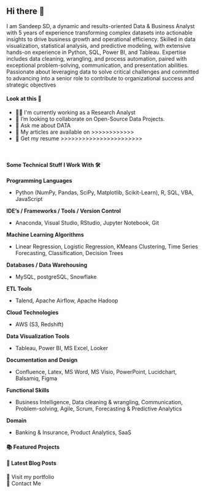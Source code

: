 ## Hi there 👋
I am Sandeep SD, a dynamic and results-oriented Data & Business Analyst with 5 years of experience transforming complex datasets into actionable insights to drive business growth and operational efficiency. Skilled in data visualization, statistical analysis, and predictive modeling, with extensive hands-on experience in Python, SQL, Power BI, and Tableau. Expertise includes data cleaning, wrangling, and process automation, paired with exceptional problem-solving, communication, and presentation abilities. Passionate about leveraging data to solve critical challenges and committed to advancing into a senior role to contribute to organizational success and strategic objectives

#### Look at this 👀

* 👨‍💻 I'm currently working as a Research Analyst
* 👯 I’m looking to collaborate on Open-Source Data Projects.
* 💬 Ask me about DATA
* 📝 My articles are available on >>>>>>>>>>>>
* 📄 Get my resume >>>>>>>>>>>>>>>>>>>>>>>

<br>

#### Some Technical Stuff I Work With 🛠️ 

**Programming Languages**

* Python (NumPy, Pandas, SciPy, Matplotlib, Scikit-Learn), R, SQL, VBA, JavaScript
  
**IDE’s / Frameworks / Tools / Version Control**

* Anaconda, Visual Studio, RStudio, Jupyter Notebook, Git
  
**Machine Learning Algorithms**

* Linear Regression, Logistic Regression, KMeans Clustering, Time Series Forecasting, Classification, Decision Trees
  
**Databases / Data Warehousing**

* MySQL, postgreSQL, Snowflake
  
**ETL Tools**

* Talend, Apache Airflow, Apache Hadoop
  
**Cloud Technologies**

* AWS (S3, Redshift)
  
**Data Visualization Tools**

* Tableau, Power BI, MS Excel, Looker
  
**Documentation and Design**

* Confluence, Latex, MS Word, MS Visio, PowerPoint, Lucidchart, Balsamiq, Figma
  
**Functional Skills**

* Business Intelligence, Data cleaning & wrangling, Communication, Problem-solving, Agile, Scrum, Forecasting & Predictive Analytics
  
**Domain**
  
* Banking & Insurance, Product Analytics, SaaS 

#### 📚 Featured Projects

#### 📔 Latest Blog Posts

🚀 Visit my portfolio
<br>
📩 Contact Me
